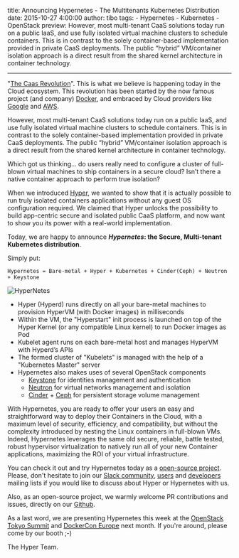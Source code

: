 title: Announcing Hypernetes - The Multitenants Kubernetes Distribution
date: 2015-10-27 4:00:00
author: tibo
tags:
    - Hypernetes
    - Kubernetes
    - OpenStack
preview: However, most multi-tenant CaaS solutions today run on a public IaaS, and use fully isolated virtual machine clusters to schedule containers. This is in contrast to the solely container-based implementation provided in private CaaS deployments. The public “hybrid” VM/container isolation approach is a direct result from the shared kernel architecture in container technology.

---

"[The Caas Revolution](https://hyper.sh/blog/post/2015/07/06/the-caas-revolution.html)". This is what we believe is happening today in the Cloud ecosystem. This revolution has been started by the now famous project (and company) [Docker](http://www.docker.com/), and embraced by Cloud providers like [Google](https://cloud.google.com/container-engine/) and [AWS](https://aws.amazon.com/ecs/).

However, most multi-tenant CaaS solutions today run on a public IaaS, and use fully isolated virtual machine clusters to schedule containers. This is in contrast to the solely container-based implementation provided in private CaaS deployments. The public “hybrid” VM/container isolation approach is a direct result from the shared kernel architecture in container technology.

Which got us thinking... do users really need to configure a cluster of full-blown virtual machines to ship containers in a secure cloud? Isn’t there a native container approach to perform true isolation?

When we introduced [Hyper](http://hyper.sh/), we wanted to show that it is actually possible to run truly isolated containers applications without any guest OS configuration required. We claimed that Hyper unlocks the possibility to build app-centric secure and isolated public CaaS platform, and now want to show you its power with a real-world implementation.

Today, we are happy to announce ***Hypernetes*: the Secure, Multi-tenant Kubernetes distribution**.

Simply put:

	Hypernetes = Bare-metal + Hyper + Kubernetes + Cinder(Ceph) + Neutron + Keystone

![HyperNetes](hypernetes.png)

- Hyper (Hyperd) runs directly on all your bare-metal machines to provision HyperVM (with Docker images) in milliseconds
- Within the VM, the "Hyperstart" init process is launched on top of the Hyper Kernel (or any compatible Linux kernel) to run Docker images as Pod
- Kubelet agent runs on each bare-metal host and manages HyperVM with Hyperd’s APIs
- The formed cluster of "Kubelets" is managed with the help of a "Kubernetes Master" server
- Hypernetes also makes uses of several OpenStack components
	- [Keystone](http://docs.openstack.org/developer/keystone/) for identities management and authentication
	- [Neutron](https://wiki.openstack.org/wiki/Neutron) for virtual networks management and isolation
	- [Cinder](https://wiki.openstack.org/wiki/Cinder) + [Ceph](http://ceph.com/) for persistent storage volume management

With Hypernetes, you are ready to offer your users an easy and straightforward way to deploy their Containers in the Cloud, with a maximum level of security, efficiency, and compatibility, but without the complexity introduced by nesting the Linux containers in full-blown VMs. Indeed, Hypernetes leverages the same old secure, reliable, battle tested, robust hypervisor virtualization to natively run all of your new Container applications, maximizing the ROI of your virtual infrastructure.

You can check it out and try Hypernetes today as a [open-source project](http://github.com/hyperhq/hypernetes). Please, don't hesitate to join our [Slack community](http://slack.hyper.sh/), [users](https://groups.google.com/forum/#!forum/hyper-user) and [developers](https://groups.google.com/forum/#!forum/hyper-dev) mailing lists if you would like to discuss about Hyper or Hypernetes with us.

Also, as an open-source project, we warmly welcome PR contributions and issues, directly on our [Github](https://github.com/hyperhq/hypernetes).

As a last word, we are presenting Hypernetes this week at the [OpenStack Tokyo Summit](https://www.openstack.org/summit/tokyo-2015/) and [DockerCon Europe](http://europe-2015.dockercon.com/) next month. If you're around, please come by our booth ;-)

The Hyper Team.

